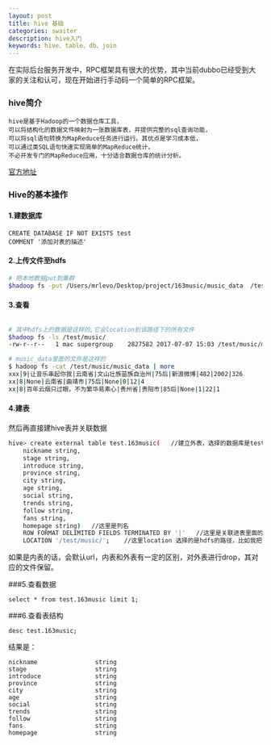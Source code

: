 ```yaml
---
layout: post
title: hive 基础
categories: swaiter
description: hive入门
keywords: hive、table、db、join
---
```


在实际后台服务开发中，RPC框架具有很大的优势，其中当前dubbo已经受到大家的关注和认可，现在开始进行手动码一个简单的RPC框架。
### hive简介

```hql
hive是基于Hadoop的一个数据仓库工具，
可以将结构化的数据文件映射为一张数据库表，并提供完整的sql查询功能，
可以将sql语句转换为MapReduce任务进行运行。其优点是学习成本低，
可以通过类SQL语句快速实现简单的MapReduce统计，
不必开发专门的MapReduce应用，十分适合数据仓库的统计分析。
```

[官方地址](https://hive.apache.org/)

### Hive的基本操作
#### 1.建数据库
```hql
CREATE DATABASE IF NOT EXISTS test
COMMENT '添加对表的描述'
```

#### 2.上传文件至hdfs

```bash
# 把本地数据put到集群
$hadoop fs -put /Users/mrlevo/Desktop/project/163music/music_data  /test/music/
```
#### 3.查看

```bash

# 其中hdfs上的数据是这样的,它会location到该路径下的所有文件
$hadoop fs -ls /test/music/
-rw-r--r--   1 mac supergroup    2827582 2017-07-07 15:03 /test/music/music_data

# music_data里面的文件是这样的
$ hadoop fs -cat /test/music/music_data | more
xxx|9|让音乐串起你我|云南省|文山壮族苗族自治州|75后|新浪微博|482|2002|326
xx|8|None|云南省|曲靖市|75后|None|0|12|4
xx|8|百年云烟只过眼，不为繁华易素心|贵州省|贵阳市|85后|None|1|22|1
```
#### 4.建表
然后再直接建hive表并关联数据
```bash
hive> create external table test.163music(   //建立外表，选择的数据库是test，表是163music
    nickname string,
    stage string,
    introduce string,
    province string,
    city string,
    age string,
    social string,
    trends string,
    follow string,
    fans string,
    homepage string)   //这里是列名
    ROW FORMAT DELIMITED FIELDS TERMINATED BY '|'   //这里是关联进表里面的数据的分隔符
    LOCATION '/test/music/';    //这里location 选择的是hdfs的路径，比如我把我文件放在hdfs路径是/test/music/
```
如果是内表的话，会默认url，内表和外表有一定的区别，对外表进行drop，其对应的文件保留。

###5.查看数据
```hql
select * from test.163music limit 1;
```

###6.查看表结构
```hql
desc test.163music;
```
结果是：
```hql
nickname                string
stage                   string
introduce               string
province                string
city                    string
age                     string
social                  string
trends                  string
follow                  string
fans                    string
homepage                string
```

